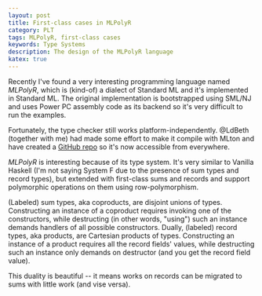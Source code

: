 ```yaml
---
layout: post
title: First-class cases in MLPolyR
category: PLT
tags: MLPolyR, first-class cases
keywords: Type Systems
description: The design of the MLPolyR language
katex: true
---
```


Recently I've found a very interesting programming language named *MLPolyR*,
which is (kind-of) a dialect of Standard ML and it's implemented in Standard ML.
The original implementation is bootstrapped using SML/NJ and uses
Power PC assembly code as its backend so it's very difficult to run the examples.

Fortunately, the type checker still works platform-independently.
@LdBeth (together with me) had made some effort to make it compile with MLton
and have created a [GitHub repo](https://github.com/owo-lang/MLPolyR)
so it's now accessible from everywhere.

*MLPolyR* is interesting because of its type system.
It's very similar to Vanilla Haskell (I'm not saying System F due to the presence of
sum types and record types), but extended with first-class sums and records
and support polymorphic operations on them using row-polymorphism.

(Labeled) sum types, aka coproducts, are disjoint unions of types.
Constructing an instance of a coproduct requires invoking one of the constructors,
while destructing (in other words, "using") such an instance demands handlers of all
possible constructors.
Dually, (labeled) record types, aka products, are Cartesian products of types.
Constructing an instance of a product requires all the record fields' values,
while destructing such an instance only demands on destructor (and you get the record
field value).

This duality is beautiful -- it means works on records can be migrated to
sums with little work (and vise versa).


